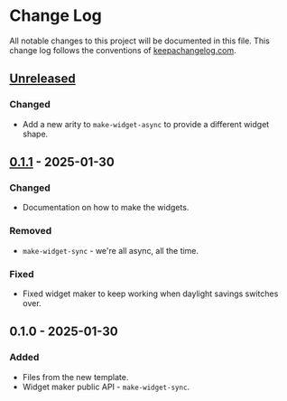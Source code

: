 # Change Log
All notable changes to this project will be documented in this file. This change log follows the conventions of [keepachangelog.com](http://keepachangelog.com/).

## [Unreleased]
### Changed
- Add a new arity to `make-widget-async` to provide a different widget shape.

## [0.1.1] - 2025-01-30
### Changed
- Documentation on how to make the widgets.

### Removed
- `make-widget-sync` - we're all async, all the time.

### Fixed
- Fixed widget maker to keep working when daylight savings switches over.

## 0.1.0 - 2025-01-30
### Added
- Files from the new template.
- Widget maker public API - `make-widget-sync`.

[Unreleased]: https://sourcehost.site/your-name/terra-tracker-api/compare/0.1.1...HEAD
[0.1.1]: https://sourcehost.site/your-name/terra-tracker-api/compare/0.1.0...0.1.1
